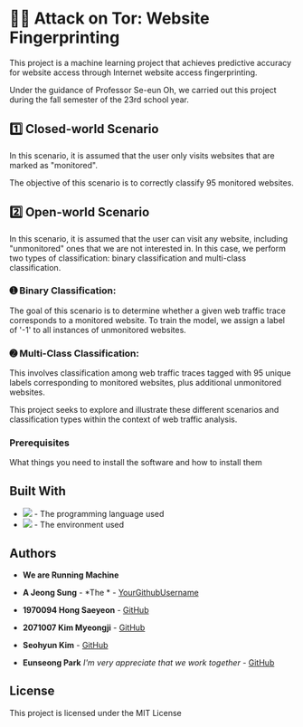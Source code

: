 # 🏃‍♀️ Attack on Tor: Website Fingerprinting

This project is a machine learning project that achieves predictive accuracy for website access through Internet website access fingerprinting.

Under the guidance of Professor Se-eun Oh, we carried out this project during the fall semester of the 23rd school year.

## 1️⃣  **Closed-world Scenario**

In this scenario, it is assumed that the user only visits websites that are marked as "monitored". 

The objective of this scenario is to correctly classify 95 monitored websites.

## 2️⃣  **Open-world Scenario**

In this scenario, it is assumed that the user can visit any website, including "unmonitored" ones that we are not interested in. In this case, we perform two types of classification: binary classification and multi-class classification.

### ➊  **Binary Classification**:

The goal of this scenario is to determine whether a given web traffic trace corresponds to a monitored website. To train the model, we assign a label of '-1' to all instances of unmonitored websites.

### ➋  **Multi-Class Classification**:

This involves classification among web traffic traces tagged with 95 unique labels corresponding to monitored websites, plus additional unmonitored websites.

This project seeks to explore and illustrate these different scenarios and classification types within the context of web traffic analysis.

### Prerequisites

What things you need to install the software and how to install them

## Built With
* <img src="https://img.shields.io/badge/Python-3776AB?style=for-the-badge&logo=Python&logoColor=white"> - The programming language used
* <img src="https://img.shields.io/badge/googlecolab-F9AB00?style=for-the-badge&logo=GoogleColab&logoColor=white"> - The environment used

  
## Authors
* **We are Running Machine**

* **A Jeong Sung** - *The * - [YourGithubUsername](https://github.com/YourGithubUsername)
* **1970094 Hong Saeyeon**  - [GitHub](https://github.com/YourGithubUsername)
* **2071007 Kim Myeongji** - [GitHub](https://github.com/YourGithubUsername)
* **Seohyun Kim**  - [GitHub](https://github.com/YourGithubUsername)
* **Eunseong Park** *I'm very appreciate that we work together* - [GitHub](https://github.com/YourGithubUsername)

## License

This project is licensed under the MIT License 

